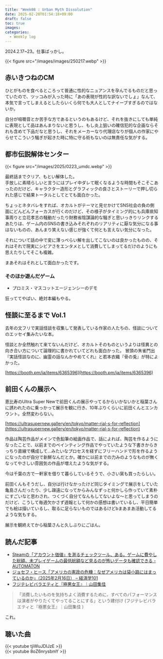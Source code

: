 ```yaml
---
title: "Week08 : Urban Myth Dissolution"
date: 2025-02-28T01:54:18+09:00
draft: false
toc: true
images:
categories:
  - Weekly log
---
```


2024.2.17~23。仕事ばっかし。

{{< figure src="/images/images/250217.webp" >}}

<!--more-->

## 赤いきつねのCM

ひとがものを食べるところって普通に性的なニュアンスを孕んでるものだと思っていたので、ツッコみが入った時に「あの表現が性的な訳ないでしょ」なんて、本気で言ってしまえるとしたらいくら何でも大人としてナイーブすぎるのではないか。

自分が咀嚼音とか苦手な方であるというのもあるけど、それを抜きにしても単純に表現として品はあんまりないと思うし、もし炎上狙いの確信犯的な企画ならそれも含めて下品だなと思うし、それをメーカーなり代理店なりが個人の作家にやらせてこういう騒ぎが起きた時に特に守る術もないのは無責任な気がする。

## 都市伝説解体センター

{{< figure src="/images/2025/0223_umdc.webp" >}}

最終話までクリア、もとい解体した。  
手放しに素晴らしいと言うにはプレイ中ダレて眠くなるような時間もそこそこあったのだけど、キャラクター造形とグラフィックの良さとストーリーで押し切られた感じで結果トータルとしてとても面白かった。

ちょっとネタバレをすれば、オカルトがテーマと見せかけてSNS社会の負の側面にどんどんフォーカスが行くのだけど、その様子がタイミング的にも兵庫県知事周りと立花孝志の騒動だったり財務省陰謀論的な騒ぎと思いっきりリンクするあたりは、ゲーム内のSNSの書き込みそれぞれのリアリティに厭な気分になる事はないものの、あんまり笑えない感じが強くて何とも言えない気分になった。

それについて話の中で変に薄っぺらい解を出してこないのは良かったものの、それはそれで現実にシビアさをエンタメとして消費してしまってるだけのようにも思えたりしてそこも複雑。

まあそれはそれとして面白かったです。

### そのほか遊んだゲーム

- プロミス・マスコットエージェンシーのデモ

狂っててやばい、絶対本編もやる。

## 怪談に至るまで Vol.1

去年の文フリで実話怪談を収集して発表している作家の人たちの、怪談についてのエッセイ集みたいな本。  

怪談とか全然触れて来てないんだけど、オカルトそのものというよりは怪異との向き合い方について論理的に書かれていてどれも面白かった。
冒頭の朱雀門出『実話怪談なのに、幽霊の話なんかやめてくれ』と若本衣織『骨の兎』が特によかった。

[https://booth.pm/ja/items/6365396](https://booth.pm/ja/items/6365396)

## 前田くんの展示へ

恵比寿のUltra Super Newで前田くんの展示やってるからいかないかと稲葉さんに誘われたのに乗っかって展示を観に行き、10年ぶりくらいに前田くんとエンカウント。全然変わらない。

[https://ultrasupernew.gallery/en/tokyo/matter-rial-s-for-reflection](https://ultrasupernew.gallery/en/tokyo/matter-rial-s-for-reflection)

作品は陶芸作品がメインで色鉛筆の絵画作品で、話によれば、陶芸を作るようになったことで、以前までのペインティング作品でやっていたような下書きからきっちり直線で構成して…みたいなプロセスを経ずにフリーハンドで形を作るようになったのが自分で新鮮なんだとか。確かに以前までの力みのようなものが無くなってやさしい雰囲気の作品が増えたような気がする。

今は千葉の方で一軒家を借りて暮らしているそうで、小さい窯も買ったらしい。

前田くんもそうだし、自分は行けなかったけど同じタイミングで展示をしていた亀島さんだったり、少し疎遠になってからみんなずっと何かしら作っていて素朴にすごいなと思わされ、つくづく自分てなんもしてないよな～と思ってしまうのだけど、こうして毎週欠かさず週報として何かの感想は書いているし、平日簡単でも絵は描いているし、取るに足らないものではあるけどbまあまあ活動してるような気もする。

展示を観終えてから稲葉さんと久しぶりにごはん。

## 読んだ記事

- [Steamの「アカウント価値」を測るチェックツール、ある。ゲームに費やした総額、未プレイゲームの最低総額など見るのが怖いデータも確認できる - AUTOMATON](https://automaton-media.com/articles/newsjp/steam-20250219-328940/)
- [ジョセフ・ヒース「アメリカの憲政の危機：なぜアメリカは袋小路にはまっているのか」（2025年2月16日） – 経済学101](https://econ101.jp/observations-on-the-u-s-constitutional-crisis/)
- [フジテレビバラエティと『極悪女王』｜山田集佳](https://note.com/arcavir/n/nb9a97fa88441)

> 「消費したいものを気持ちよく消費するために、すべてのパフォーマンスは演者がやりたくてやってることにする」という建付け
> (フジテレビバラエティと『極悪女王』｜山田集佳 )

これ。

## 聴いた曲

{{< youtube tjiWuJDIJzE >}}  
{{< youtube 8oZ6nrysbmY >}}  
